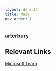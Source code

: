 ```yaml
---
layout: default
title: Main
nav_order: 1
---
```


### arterbury

## Relevant Links
[Microsoft Learn](https://docs.microsoft.com/en-us/learn/)
